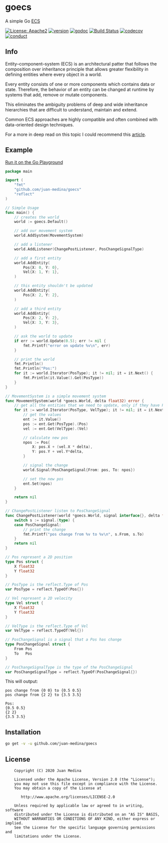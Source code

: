 # goecs
A simple Go [ECS](https://en.wikipedia.org/wiki/Entity_component_system)

[![License: Apache2](https://img.shields.io/badge/license-Apache%202-blue.svg)](/LICENSE)
[![version](https://img.shields.io/github/v/tag/juan-medina/goecs?label=version)](https://pkg.go.dev/mod/github.com/juan-medina/goecs?tab=versions)
[![godoc](https://godoc.org/github.com/juan-medina/goecs?status.svg)](https://pkg.go.dev/mod/github.com/juan-medina/goecs)
[![Build Status](https://travis-ci.com/juan-medina/goecs.svg?branch=main)](https://travis-ci.com/juan-medina/goecs)
[![codecov](https://codecov.io/gh/juan-medina/goecs/branch/main/graph/badge.svg)](https://codecov.io/gh/juan-medina/goecs)
[![conduct](https://img.shields.io/badge/code%20of%20conduct-contributor%20covenant%202.0-purple.svg?style=flat-square)](https://www.contributor-covenant.org/version/2/0/code_of_conduct/)



## Info
Entity–component–system (ECS) is an architectural patter that follows the composition over inheritance principle that allows greater flexibility in defining entities where every object in a world.

Every entity consists of one or more components which contains data or state. Therefore, the behavior of an entity can be changed at runtime by systems that add, remove or mutate components.

This eliminates the ambiguity problems of deep and wide inheritance hierarchies that are difficult to understand, maintain and extend.

Common ECS approaches are highly compatible and often combined with data-oriented design techniques.

For a more in deep read on this topic I could recommend this [article](https://medium.com/ingeniouslysimple/entities-components-and-systems-89c31464240d).

## Example

[Run it on the Go Playground](https://play.golang.org/p/9urqRvY8u-v)
```go
package main

import (
	"fmt"
	"github.com/juan-medina/goecs"
	"reflect"
)

// Simple Usage
func main() {
	// creates the world
	world := goecs.Default()

	// add our movement system
	world.AddSystem(MovementSystem)

	// add a listener
	world.AddListener(ChangePostListener, PosChangeSignalType)

	// add a first entity
	world.AddEntity(
		Pos{X: 0, Y: 0},
		Vel{X: 1, Y: 1},
	)

	// this entity shouldn't be updated
	world.AddEntity(
		Pos{X: 2, Y: 2},
	)

	// add a third entity
	world.AddEntity(
		Pos{X: 2, Y: 2},
		Vel{X: 3, Y: 3},
	)

	// ask the world to update
	if err := world.Update(0.5); err != nil {
		fmt.Printf("error on update %v\n", err)
	}

	// print the world
	fmt.Println()
	fmt.Println("Pos:")
	for it := world.Iterator(PosType); it != nil; it = it.Next() {
		fmt.Println(it.Value().Get(PosType))
	}
}

// MovementSystem is a simple movement system
func MovementSystem(world *goecs.World, delta float32) error {
	// get all the entities that we need to update, only if they have Pos & Vel
	for it := world.Iterator(PosType, VelType); it != nil; it = it.Next() {
		// get the values
		ent := it.Value()
		pos := ent.Get(PosType).(Pos)
		vel := ent.Get(VelType).(Vel)

		// calculate new pos
		npos := Pos{
			X: pos.X + (vel.X * delta),
			Y: pos.Y + vel.Y*delta,
		}

		// signal the change
		world.Signal(PosChangeSignal{From: pos, To: npos})

		// set the new pos
		ent.Set(npos)
	}

	return nil
}

// ChangePostListener listen to PosChangeSignal
func ChangePostListener(world *goecs.World, signal interface{}, delta float32) error {
	switch s := signal.(type) {
	case PosChangeSignal:
		// print the change
		fmt.Printf("pos change from %v to %v\n", s.From, s.To)
	}
	return nil
}

// Pos represent a 2D position
type Pos struct {
	X float32
	Y float32
}

// PosType is the reflect.Type of Pos
var PosType = reflect.TypeOf(Pos{})

// Vel represent a 2D velocity
type Vel struct {
	X float32
	Y float32
}

// VelType is the reflect.Type of Vel
var VelType = reflect.TypeOf(Vel{})

// PosChangeSignal is a signal that a Pos has change
type PosChangeSignal struct {
	From Pos
	To   Pos
}

// PosChangeSignalType is the type of the PosChangeSignal
var PosChangeSignalType = reflect.TypeOf(PosChangeSignal{})
```
This will output:

```
pos change from {0 0} to {0.5 0.5}
pos change from {2 2} to {3.5 3.5}

Pos:
{0.5 0.5}
{2 2}
{3.5 3.5}
```

## Installation

```bash
go get -v -u github.com/juan-medina/goecs
```

## License

```text
    Copyright (C) 2020 Juan Medina

    Licensed under the Apache License, Version 2.0 (the "License");
    you may not use this file except in compliance with the License.
    You may obtain a copy of the License at

       http://www.apache.org/licenses/LICENSE-2.0

    Unless required by applicable law or agreed to in writing, software
    distributed under the License is distributed on an "AS IS" BASIS,
    WITHOUT WARRANTIES OR CONDITIONS OF ANY KIND, either express or implied.
    See the License for the specific language governing permissions and
    limitations under the License.
```
